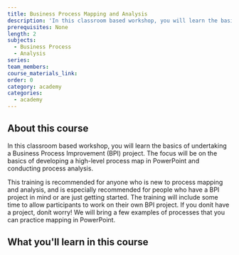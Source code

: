 ```yaml
---
title: Business Process Mapping and Analysis
description: 'In this classroom based workshop, you will learn the basics of undertaking a Business Process Improvement (BPI) project. The focus will be on the basics of developing a high-level process map in PowerPoint and conducting process analysis.'
prerequisites: None
length: 2
subjects:
  - Business Process
  - Analysis
series:
team_members:
course_materials_link:
order: 0
category: academy
categories:
  - academy
---
```



## About this course

In this classroom based workshop, you will learn the basics of undertaking a Business Process Improvement (BPI) project. The focus will be on the basics of developing a high-level process map in PowerPoint and conducting process analysis.

This training is recommended for anyone who is new to process mapping and analysis, and is especially recommended for people who have a BPI project in mind or are just getting started. The training will include some time to allow participants to work on their own BPI project. If you don&iacute;t have a project, don&iacute;t worry! We will bring a few examples of processes that you can practice mapping in PowerPoint.

## What you'll learn in this course
